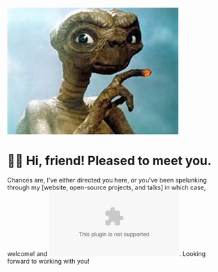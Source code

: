 

<!--
**bdi2357/bdi2357** is a ✨ _special_ ✨ repository because its `README.md` (this file) appears on your GitHub profile.

Here are some ideas to get you started:

- 🔭 I’m currently working on ...
- 🌱 I’m currently learning ...
- 👯 I’m looking to collaborate on ...
- 🤔 I’m looking for help with ...
- 💬 Ask me about ...
- 📫 How to reach me: ...
- 😄 Pronouns: ...
- ⚡ Fun fact: ...
-->
![This is an image](https://github.com/bdi2357/bdi2357/blob/main/ET1.png)

# 🕺🏼 Hi, friend! Pleased to meet you.
Chances are, I've either directed you here, or you've been spelunking through my [website, open-source projects, and talks] in which case, welcome!  and ![let me know if you have any questions](mailto:itaybd@gmail.com). Looking forward to working with you!

